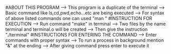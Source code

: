 #ABOUT THIS PROGRAM
	--> This program is a duplicate of the terminal
	--> Basic command like ls,cd,pwd,echo...etc are being executed
	--> For syntax of above listed commands one can used "man <command>"
#INSTRUCTION FOR EXECUTION
	--> Run command "make" in  terminal
	--> Two files by the name terminal and terminal.o will be created
	--> Then give the instruction "./terminal"
#INSTRUCTIONS FOR ENTERING THE COMMAND
	--> Enter commands with proper syntax
	--> To run a process in background mention "&" at the ending
	--> After giving command press enter to execute it
